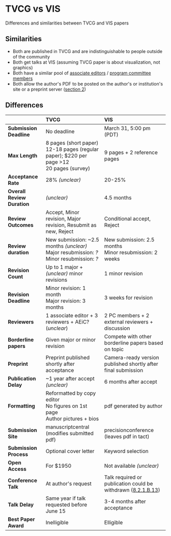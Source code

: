 # TVCG vs VIS
Differences and similarities between TVCG and VIS papers

## Similarities
 * Both are published in TVCG and are indistinguishable to people outside of the community
 * Both get talks at VIS (assuming TVCG paper is about visualization, not graphics)
 * Both have a similar pool of [associate editors](https://www.computer.org/web/tvcg/about) / [program committee members](http://ieeevis.org/year/2017/info/committees/infovis-program-committee)
 * Both allow the author's PDF to be posted on the author's or institution's site or a preprint server ([section 2](https://www.ieee.org/content/dam/ieee-org/ieee/web/org/pubs/author_faq.pdf))

## Differences
|                            |TVCG                                                  |VIS                                                           |
|:---------------------------|:-----------------------------------------------------|:-------------------------------------------------------------|
|**Submission Deadline**     |No deadline                                           |March 31, 5:00 pm (PDT)                                       |
|**Max Length**              |8 pages (short paper)<br>12-18 pages (regular paper); $220 per page >12<br>20 pages (survey)  |9 pages + 2 reference pages                 |
|**Acceptance Rate**         |28% *(unclear)*                                       |20-25%                                                        |
|**Overall Review Duration** |*(unclear)*                                           |4.5 months                                                    |
|**Review Outcomes**         |Accept, Minor revision, Major revision, Resubmit as new, Reject |Conditional accept, Reject                          |
|**Review duration**         |New submission: ~2.5 months *(unclear)* <br> Major resubmission: *?* <br> Minor resubmission: *?* |New submission: 2.5 months <br> Minor resubmission: 2 weeks |
|**Revision Count**          |Up to 1 major + *(unclear)* minor revisions           |1 minor revision                                              |
|**Revision Deadline**       |Minor revision: 1 month <br> Major revision: 3 months |3 weeks for revision                                          |
|**Reviewers**               |1 associate editor + 3 reviewers + AEiC? (*unclear*)  |2 PC members + 2 external reviewers + discussion              |
|**Borderline papers**       |Given major or minor revision                         |Compete with other borderline papers based on topic           |
|**Preprint**                |Preprint published shortly after acceptance           |Camera-ready version published shortly after final submission |
|**Publication Delay**       |~1 year after accept *(unclear)*                      |6 months after accept                                         |
|**Formatting**              |Reformatted by copy editor<br> No figures on 1st page<br> Author pictures + bios |pdf generated by author            |
|**Submission Site**         |manuscriptcentral (modifies submitted pdf)            |precisionconference (leaves pdf in tact)                      |
|**Submission Process**      |Optional cover letter                                 |Keyword selection                                             |
|**Open Access**             |For $1950                                             |Not available *(unclear)*                                     |
|**Conference Talk**         |At author's request                                   |Talk required or publication could be withdrawn ([8.2.1.B.13](https://www.ieee.org/documents/opsmanual.pdf))             |
|**Talk Delay**              |Same year if talk requested before June 15            |3-4 months after acceptance                                   |
|**Best Paper Award**        |Inelligible                                           |Elligible                                                     |
